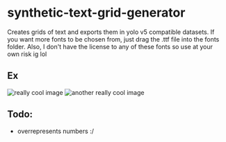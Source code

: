 # synthetic-text-grid-generator

Creates grids of text and exports them in yolo v5 compatible datasets. If you want more fonts to be chosen from, just drag the .ttf file into the fonts folder. Also, I don't have the license to any of these fonts so use at your own risk ig lol

## Ex

![really cool image](https://cdn.discordapp.com/attachments/200994742782132224/991782277828845678/9FQ-sm_sq_15x15_f44px_p8px_Arial.jpg)
![another really cool image](https://cdn.discordapp.com/attachments/200994742782132224/992824111082504232/stats.jpg)

## Todo:

-   overrepresents numbers :/
